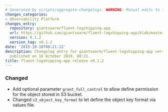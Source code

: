 ```yaml
---
# Generated by scripts/aggregate-changelogs. WARNING: Manual edits to this files will be overwritten.
changes_categories:
- Observability Platform
changes_entry:
  repository: giantswarm/fluent-logshipping-app
  url: https://github.com/giantswarm/fluent-logshipping-app/blob/master/CHANGELOG.md#v012
  version: 0.1.2
  version_tag: v0.1.2
date: '2019-10-18T08:21:12'
description: Changelog entry for giantswarm/fluent-logshipping-app version 0.1.2,
  published on 18 October 2019, 08:21.
title: fluent-logshipping-app release v0.1.2
---
```


### Changed
- Add optional parameter `grant_full_control` to allow define permission for the object stored in S3 bucket.
- Changed `s3_object_key_format` to let define the object key format via values file.
